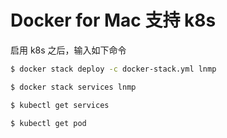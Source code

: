 # Docker for Mac 支持 k8s

启用 k8s 之后，输入如下命令

```bash
$ docker stack deploy -c docker-stack.yml lnmp

$ docker stack services lnmp

$ kubectl get services

$ kubectl get pod
```
